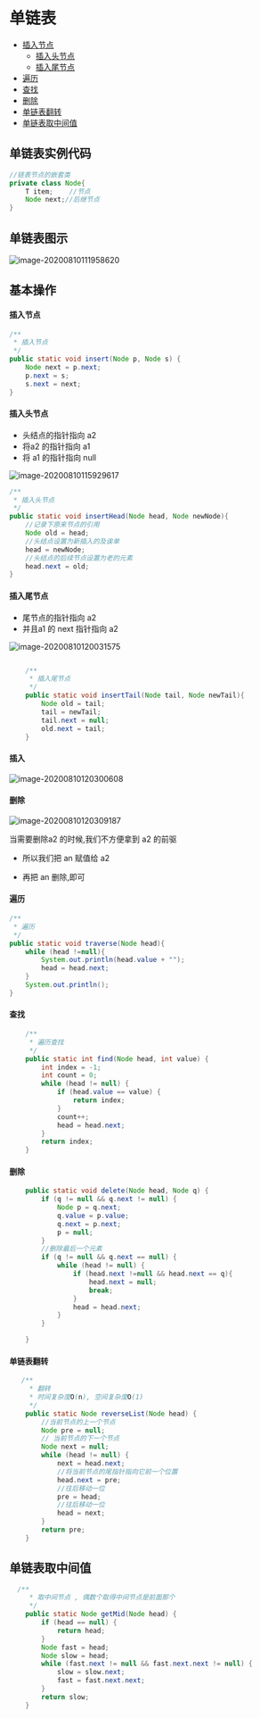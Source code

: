 # 单链表

- [插入节点](#插入节点)
  - [插入头节点](#插入头节点)
  - [插入尾节点](#插入尾节点)
- [遍历](#遍历)
- [查找](#查找)
- [删除](#删除)
- [单链表翻转](#单链表翻转)
- [单链表取中间值](#单链表取中间值)

## 单链表实例代码

```java
//链表节点的嵌套类
private class Node{
	T item;	   //节点
    Node next;//后继节点
}
```

## 单链表图示

![image-20200810111958620](../../../assets/image-20200810111958620.png)

## 基本操作

#### 插入节点

```java
/**
 * 插入节点
 */
public static void insert(Node p, Node s) {
    Node next = p.next;
    p.next = s;
    s.next = next;
}
```

#### 插入头节点

- 头结点的指针指向 a2
- 将a2 的指针指向 a1
- 将 a1 的指针指向 null

![image-20200810115929617](../../../assets/image-20200810115929617.png)

```java
/**
 * 插入头节点
 */
public static void insertHead(Node head, Node newNode){
    //记录下原来节点的引用
    Node old = head;
    //头结点设置为新插入的及诶单
    head = newNode;
    //头结点的后续节点设置为老的元素
    head.next = old;
}
```


#### 插入尾节点

- 尾节点的指针指向 a2
- 并且a1 的 next 指针指向 a2

![image-20200810120031575](../../../assets/image-20200810120031575.png)

```java

    /**
     * 插入尾节点
     */
    public static void insertTail(Node tail, Node newTail){
        Node old = tail;
        tail = newTail;
        tail.next = null;
        old.next = tail;
    }

```



#### 插入





![image-20200810120300608](../../../assets/image-20200810120300608.png)

#### 删除

![image-20200810120309187](../../../assets/image-20200810120309187.png)

当需要删除a2 的时候,我们不方便拿到 a2 的前驱

- 所以我们把 an 赋值给 a2

- 再把 an 删除,即可

#### 遍历

```java
/**
 * 遍历
 */
public static void traverse(Node head){
    while (head !=null){
        System.out.println(head.value + "");
        head = head.next;
    }
    System.out.println();
}
```

#### 查找

```java
    /**
     * 遍历查找
     */
    public static int find(Node head, int value) {
        int index = -1;
        int count = 0;
        while (head != null) {
            if (head.value == value) {
                return index;
            }
            count++;
            head = head.next;
        }
        return index;
    }
```

#### 删除

```java
    public static void delete(Node head, Node q) {
        if (q != null && q.next != null) {
            Node p = q.next;
            q.value = p.value;
            q.next = p.next;
            p = null;
        }
        //删除最后一个元素
        if (q != null && q.next == null) {
            while (head != null) {
                if (head.next !=null && head.next == q){
                    head.next = null;
                    break;
                }
                head = head.next;
            }
        }

    }
```

#### 单链表翻转

```java
   /**
     * 翻转
     * 时间复杂度O(n), 空间复杂度O(1)
     */
    public static Node reverseList(Node head) {
        //当前节点的上一个节点
        Node pre = null;
        // 当前节点的下一个节点
        Node next = null;
        while (head != null) {
            next = head.next;
            //将当前节点的尾指针指向它前一个位置
            head.next = pre;
            //往后移动一位
            pre = head;
            //往后移动一位
            head = next;
        }
        return pre;
    }
```

## 单链表取中间值

```java
  /**
     * 取中间节点 , 偶数个取得中间节点是前面那个
     */
    public static Node getMid(Node head) {
        if (head == null) {
            return head;
        }
        Node fast = head;
        Node slow = head;
        while (fast.next != null && fast.next.next != null) {
            slow = slow.next;
            fast = fast.next.next;
        }
        return slow;
    }

```

